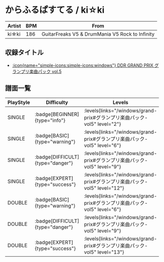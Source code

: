 # からふるぱすてる / ki☆ki

|Artist|BPM|From|
|------|---|----|
|ki☆ki|186|GuitarFreaks V5 & DrumMania V5 Rock to Infinity|

## 収録タイトル

- [:icon{name="simple-icons:simple-icons:windows"} DDR GRAND PRIX グランプリ楽曲パック vol.5](/windows/grand-prix#グランプリ楽曲パック-vol5)

## 譜面一覧

|PlayStyle|Difficulty|Levels|Notes|Movie|
|---------|----------|------|-----|-----|
|SINGLE| :badge[BEGINNER]{type="info"}| :levels{links="/windows/grand-prix#グランプリ楽曲パック-vol5" level="2"}|105/0||
|SINGLE| :badge[BASIC]{type="warning"}| :levels{links="/windows/grand-prix#グランプリ楽曲パック-vol5" level="6"}|201/14||
|SINGLE| :badge[DIFFICULT]{type="danger"}| :levels{links="/windows/grand-prix#グランプリ楽曲パック-vol5" level="9"}|301/19||
|SINGLE| :badge[EXPERT]{type="success"}| :levels{links="/windows/grand-prix#グランプリ楽曲パック-vol5" level="12"}|422/25||
|DOUBLE| :badge[BASIC]{type="warning"}| :levels{links="/windows/grand-prix#グランプリ楽曲パック-vol5" level="6"}|188/12||
|DOUBLE| :badge[DIFFICULT]{type="danger"}| :levels{links="/windows/grand-prix#グランプリ楽曲パック-vol5" level="9"}|284/30||
|DOUBLE| :badge[EXPERT]{type="success"}| :levels{links="/windows/grand-prix#グランプリ楽曲パック-vol5" level="13"}|416/22||

